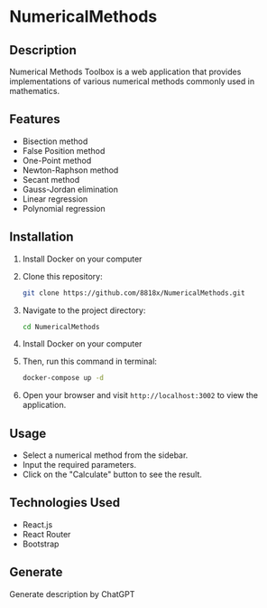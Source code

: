 # NumericalMethods

## Description

Numerical Methods Toolbox is a web application that provides implementations of various numerical methods commonly used in mathematics.

## Features

- Bisection method
- False Position method
- One-Point method
- Newton-Raphson method
- Secant method
- Gauss-Jordan elimination
- Linear regression
- Polynomial regression

## Installation

1. Install Docker on your computer

2. Clone this repository:
   ```bash
   git clone https://github.com/8818x/NumericalMethods.git
   ```
3. Navigate to the project directory:

   ```bash
   cd NumericalMethods
   ```
4. Install Docker on your computer

5. Then, run this command in terminal:
   ```bash
   docker-compose up -d
   ```
6. Open your browser and visit `http://localhost:3002` to view the application.

## Usage

- Select a numerical method from the sidebar.
- Input the required parameters.
- Click on the "Calculate" button to see the result.

## Technologies Used

- React.js
- React Router
- Bootstrap

## Generate

Generate description by ChatGPT
